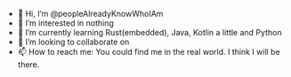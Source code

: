 - 👋 Hi, I’m @peopleAlreadyKnowWhoIAm
- 👀 I’m interested in nothing
- 🌱 I’m currently learning Rust(embedded), Java, Kotlin a little and Python
- 💞️ I’m looking to collaborate on 
- 📫 How to reach me: You could find me in the real world. I think I will be there.
